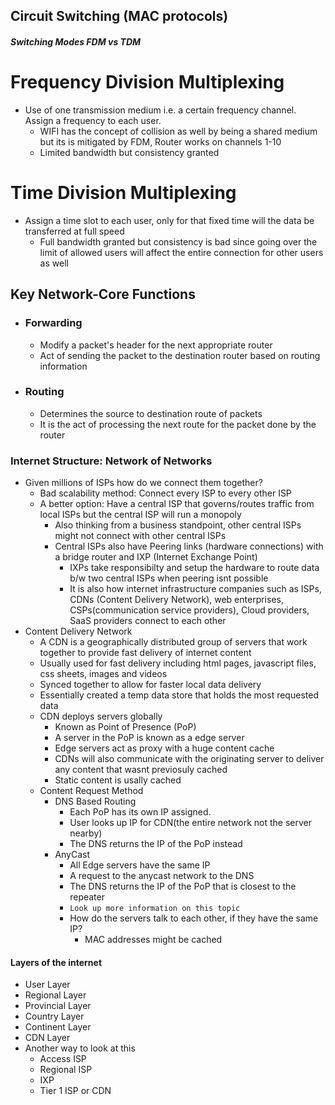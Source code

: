 ## Circuit Switching (MAC protocols)
##### Switching Modes FDM vs TDM

# Frequency Division Multiplexing
- Use of one transmission medium i.e. a certain frequency channel. Assign a frequency to each user. 
	- WIFI has the concept of collision as well by being a shared medium but its is mitigated by FDM, Router works on channels 1-10
	- Limited bandwidth but consistency granted
# Time Division Multiplexing
- Assign a time slot to each user, only for that fixed time will the data be transferred at full speed
	- Full bandwidth granted but consistency is bad since going over the limit of allowed users will affect the entire connection for other users as well


## Key Network-Core Functions
- ### Forwarding 
	- Modify a packet's header for the next appropriate router
	- Act of sending the packet to the destination router based on routing information
- ### Routing
	- Determines the source to destination route of packets
	- It is the act of processing the next route for the packet done by the router

### Internet Structure: Network of Networks
- Given millions of ISPs how do we connect them together?
	- Bad scalability method: Connect every ISP to every other ISP
	- A better option: Have a central ISP that governs/routes traffic from local ISPs but the central ISP will run a monopoly
		- Also thinking from a business standpoint, other central ISPs might not connect with other central ISPs
		- Central ISPs also have Peering links (hardware connections) with a bridge router and IXP (Internet Exchange Point) 
			- IXPs take responsibilty and setup the hardware to route data b/w two central ISPs when peering isnt possible
			- It is also how internet infrastructure companies such as ISPs, CDNs (Content Delivery Network), web enterprises, CSPs(communication service providers), Cloud providers, SaaS providers connect to each other
- Content Delivery Network
	- A CDN is a geographically distributed group of servers that work together to provide fast delivery of internet content
	- Usually used for fast delivery including html pages, javascript files, css sheets, images and videos
	- Synced together to allow for faster local data delivery
	- Essentially created a temp data store that holds the most requested data
	- CDN deploys servers globally
		- Known as Point of Presence (PoP)
		- A server in the PoP is known as a edge server
		- Edge servers act as proxy with a huge content cache
		- CDNs will also communicate with the originating server to deliver any content that wasnt previosuly cached
		- Static content is usally cached
	- Content Request Method
		- DNS Based Routing
			- Each PoP has its own IP assigned.
			- User looks up IP for CDN(the entire network not the server nearby) 
			- The DNS returns the IP of the PoP instead
		- AnyCast
			- All Edge servers have the same IP
			- A request to the anycast network to the DNS
			- The DNS returns the IP of the PoP that is closest to the repeater
			- `Look up more information on this topic`
			- How do the servers talk to each other, if they have the same IP?
				- MAC addresses might be cached


#### Layers of the internet
- User Layer
- Regional Layer
- Provincial Layer
- Country Layer
- Continent Layer
- CDN Layer
- Another way to look at this
	- Access ISP
	- Regional ISP
	- IXP
	- Tier 1 ISP or CDN 